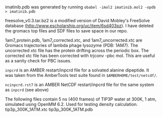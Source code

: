 imatinib.pdb was generated by running `obabel -imol2 imatinib.mol2 -opdb > imatinib.pdb`


freesolve_v0.3.tar.bz2 is a modified version of David Mobley's FreeSolve database (http://www.escholarship.org/uc/item/6sd403pz).  I have deleted the gromacs top files and SDF files to save space in our repo.


1am7_protein.pdb, 1am7_corrected.xtc, and 1am7_uncorrected.xtc are Gromacs trajectories of lambda phage lysozyme (PDB: 1AM7).  The uncorrected xtc file has the protein drifting across the periodic box.  The
corrected xtc file has been corrected with trjconv -pbc mol.  This are useful as a sanity check for PBC issues.

`inpcrd` is an AMBER restart/inpcrd file for a solvated alanine dipeptide. It
was taken from the AmberTools test suite found in `$AMBERHOME/test/netcdf/`.

`ncinpcrd.rst7` is an AMBER NetCDF restart/inpcrd file for the same system as
`inpcrd` (see above)

The following files contain 5 ns (400 frames) of TIP3P water at 300K, 1 atm, simulated using OpenMM 6.2.  Used for testing density calculation.  
tip3p_300K_1ATM.xtc
tip3p_300K_1ATM.pdb
